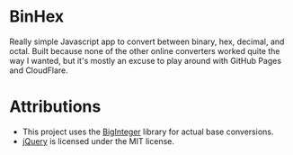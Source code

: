 # BinHex

Really simple Javascript app to convert between binary, hex, decimal, and octal.
Built because none of the other online converters worked quite the way I wanted,
but it's mostly an excuse to play around with GitHub Pages and CloudFlare.

# Attributions

* This project uses the
[BigInteger](https://github.com/peterolson/BigInteger.js) library for actual
base conversions.
* [jQuery](http://jquery.com/) is licensed under the MIT license.
